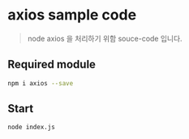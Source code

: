 # axios sample code
> node axios 을 처리하기 위함 souce-code 입니다.

## Required module

```sh
npm i axios --save
```

## Start
```sh
node index.js
```


